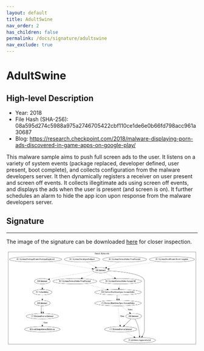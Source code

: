 ```yaml
---
layout: default
title: AdultSwine
nav_order: 2
has_children: false
permalink: /docs/signature/adultswine
nav_exclude: true
---
```


# AdultSwine

## High-level Description

* Year: 2018
* File Hash (SHA-256): 08a595d274c5988a975a2746705422cbf110ce1de6e0b66fd798acc961a30687
* Blog: https://research.checkpoint.com/2018/malware-displaying-porn-ads-discovered-in-game-apps-on-google-play/

This malware sample aims to push full screen ads to the user. It listens on a variety of system events (package replaced, developer defined, user present, boot complete), and collects configuration from the malware developers server. It then dynamically registers a receiver on user present and screen off events. It collects illegitimate ads using screen off events, and displays the ads when the user is present (and screen is on). It further schedules an alarm to hide the app icon upon response from the malware developers server.

## Signature
---

The image of the signature can be downloaded [here](../../img/signatures/AdultSwine.png) for closer inspection.

![](../../img/signatures/AdultSwine.png)
